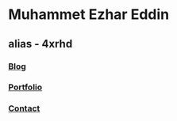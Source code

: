 
# Muhammet Ezhar Eddin
## alias - 4xrhd

### [Blog](/blog/index.md)

### [Portfolio](https://4xrhd.rf.gd)

###  [Contact][contact]
  [contact]: contact.md
